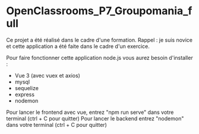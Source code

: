 # OpenClassrooms_P7_Groupomania_full
 
Ce projet a été réalisé dans le cadre d'une formation. 
Rappel : je suis novice et cette application a été faite dans le cadre d'un exercice.

Pour faire fonctionner cette application node.js vous aurez besoin d'installer :
- Vue 3 (avec vuex et axios)
- mysql
- sequelize
- express
- nodemon

Pour lancer le frontend avec vue, entrez "npm run serve" dans votre terminal (ctrl + C pour quitter)
Pour lancer le backend entrez "nodemon" dans votre terminal (ctrl + C pour quitter)
